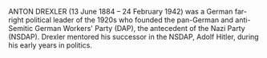 ANTON DREXLER (13 June 1884 – 24 February 1942) was a German far-right political leader of the 1920s who founded the pan-German and anti-Semitic German Workers' Party (DAP), the antecedent of the Nazi Party (NSDAP). Drexler mentored his successor in the NSDAP, Adolf Hitler, during his early years in politics.
